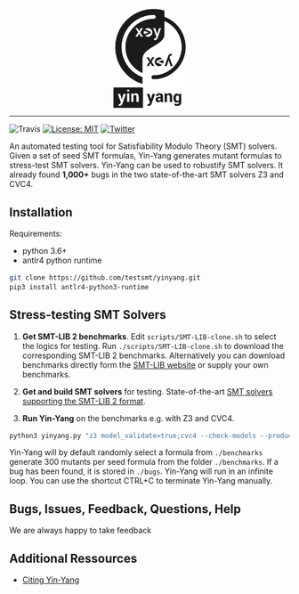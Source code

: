 <p align="center"><a><img width="130" alt="portfolio_view" align="center" src="media/logo.png"></a></p>

___________
![Travis](https://travis-ci.com/wintered/yinyang.svg?token=sgWHG8TT217zpf5KHHqh&branch=master) 
[![License: MIT](https://img.shields.io/badge/License-MIT-yellow.svg)](https://opensource.org/licenses/MIT)
[![Twitter](https://img.shields.io/twitter/follow/testsmtsolvers?style=social)](https://twitter.com/testsmtsolvers)


An automated testing tool for Satisfiability Modulo Theory (SMT) solvers. Given a set of seed SMT formulas, Yin-Yang generates mutant formulas to stress-test SMT solvers. Yin-Yang can be used to robustify SMT solvers. It already found **1,000+** bugs in the two state-of-the-art SMT solvers Z3 and CVC4.


Installation
------------
Requirements: 
- python 3.6+ 
- antlr4 python runtime  
``` bash
git clone https://github.com/testsmt/yinyang.git 
pip3 install antlr4-python3-runtime  
```

Stress-testing SMT Solvers
-------------
1. **Get SMT-LIB 2 benchmarks**. Edit `scripts/SMT-LIB-clone.sh` to select the logics for testing. Run `./scripts/SMT-LIB-clone.sh`
to download the corresponding SMT-LIB 2 benchmarks. Alternatively you can download benchmarks directly form the [SMT-LIB website](http://smtlib.cs.uiowa.edu/benchmarks.shtml) or supply your own benchmarks. 

2. **Get and build SMT solvers** for testing. State-of-the-art [SMT solvers supporting the SMT-LIB 2 format](http://smtlib.cs.uiowa.edu/solvers.shtml). 

3. **Run Yin-Yang** on the benchmarks e.g. with Z3 and CVC4.  
```bash
python3 yinyang.py "z3 model_validate=true;cvc4 --check-models --produce-models --incremental -q" benchmarks 
```
Yin-Yang will by default randomly select a formula from `./benchmarks` generate 300 mutants per seed formula from the folder `./benchmarks`. If a bug has been found, it is stored in `./bugs`. Yin-Yang will run in an infinite loop. You can use the shortcut CTRL+C to terminate Yin-Yang manually.


Bugs, Issues, Feedback, Questions, Help
----------------------
We are always happy to take feedback 

Additional Ressources
----------
- [Citing Yin-Yang](doc/Citation.md)

